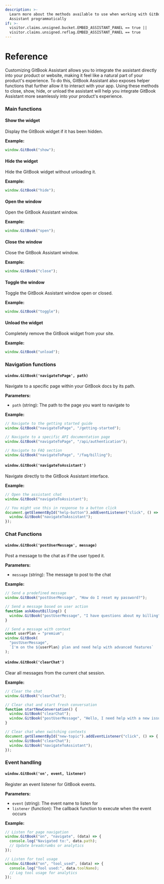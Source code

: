 ```yaml
---
description: >-
  Learn more about the methods available to use when working with GitBook
  Assistant programmatically
if: >-
  visitor.claims.unsigned.bucket.EMBED_ASSISTANT_PANEL == true ||
  visitor.claims.unsigned.reflag.EMBED_ASSISTANT_PANEL == true
---
```


# Reference

Customizing GitBook Assistant allows you to integrate the assistant directly into your product or website, making it feel like a natural part of your product's experience. To do this, GitBook Assistant also exposes helper functions that further allow it to interact with your app. Using these methods to close, show, hide, or unload the assistant will help you integrate GitBook Assistant more seamlessly into your product's experience.

### Main functions

#### Show the widget

Display the GitBook widget if it has been hidden.

**Example:**

```js
window.GitBook("show");
```

#### Hide the widget

Hide the GitBook widget without unloading it.

**Example:**

```js
window.GitBook("hide");
```

#### Open the window

Open the GitBook Assistant window.

**Example:**

```js
window.GitBook("open");
```

#### Close the window

Close the GitBook Assistant window.

**Example:**

```js
window.GitBook("close");
```

#### Toggle the window

Toggle the GitBook Assistant window open or closed.

**Example:**

```js
window.GitBook("toggle");
```

#### Unload the widget

Completely remove the GitBook widget from your site.

**Example:**

```js
window.GitBook("unload");
```

### Navigation functions

#### `window.GitBook('navigateToPage', path)`

Navigate to a specific page within your GitBook docs by its path.

**Parameters:**

- `path` (string): The path to the page you want to navigate to

**Example:**

```javascript
// Navigate to the getting started guide
window.GitBook("navigateToPage", "/getting-started");

// Navigate to a specific API documentation page
window.GitBook("navigateToPage", "/api/authentication");

// Navigate to FAQ section
window.GitBook("navigateToPage", "/faq/billing");
```

#### `window.GitBook('navigateToAssistant')`

Navigate directly to the GitBook Assistant interface.

**Example:**

```javascript
// Open the assistant chat
window.GitBook("navigateToAssistant");

// You might use this in response to a button click
document.getElementById("help-button").addEventListener("click", () => {
  window.GitBook("navigateToAssistant");
});
```

### Chat Functions

#### `window.GitBook('postUserMessage', message)`

Post a message to the chat as if the user typed it.

**Parameters:**

- `message` (string): The message to post to the chat

**Example:**

```javascript
// Send a predefined message
window.GitBook("postUserMessage", "How do I reset my password?");

// Send a message based on user action
function askAboutBilling() {
  window.GitBook("postUserMessage", "I have questions about my billing");
}

// Send a message with context
const userPlan = "premium";
window.GitBook(
  "postUserMessage",
  `I'm on the ${userPlan} plan and need help with advanced features`
);
```

#### `window.GitBook('clearChat')`

Clear all messages from the current chat session.

**Example:**

```javascript
// Clear the chat
window.GitBook("clearChat");

// Clear chat and start fresh conversation
function startNewConversation() {
  window.GitBook("clearChat");
  window.GitBook("postUserMessage", "Hello, I need help with a new issue");
}

// Clear chat when switching contexts
document.getElementById("new-topic").addEventListener("click", () => {
  window.GitBook("clearChat");
  window.GitBook("navigateToAssistant");
});
```

### Event handling

#### `window.GitBook('on', event, listener)`

Register an event listener for GitBook events.

**Parameters:**

- `event` (string): The event name to listen for
- `listener` (function): The callback function to execute when the event occurs

**Example:**

```javascript
// Listen for page navigation
window.GitBook("on", "navigate", (data) => {
  console.log("Navigated to:", data.path);
  // Update breadcrumbs or analytics
});

// Listen for tool usage
window.GitBook("on", "tool_used", (data) => {
  console.log("Tool used:", data.toolName);
  // Log tool usage for analytics
});
```
